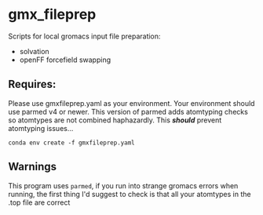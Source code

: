 # gmx_fileprep
Scripts for local gromacs input file preparation:
* solvation
* openFF forcefield swapping

## Requires:
Please use gmxfileprep.yaml as your environment. Your environment should use parmed v4 or newer. This version of parmed adds atomtyping checks so atomtypes are not combined haphazardly. This ***should*** prevent atomtyping issues...

```
conda env create -f gmxfileprep.yaml
```

## Warnings
This program uses `parmed`, if you run into strange gromacs errors when running, the first thing I'd suggest to check is that all your atomtypes in the .top file are correct
